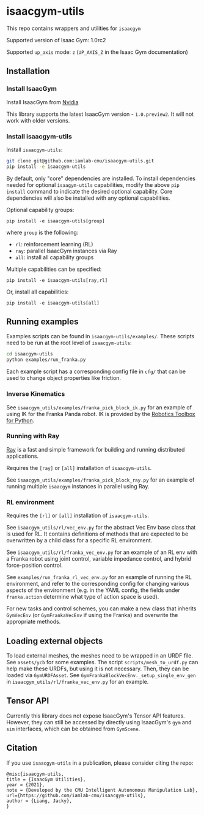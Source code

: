 # isaacgym-utils
This repo contains wrappers and utilities for `isaacgym`

Supported version of Isaac Gym: 1.0rc2

Supported `up_axis` mode: `z` (`UP_AXIS_Z` in the Isaac Gym documentation)

## Installation

### Install IsaacGym

Install IsaacGym from [Nvidia](https://developer.nvidia.com/isaac-gym)

This library supports the latest IsaacGym version - `1.0.preview2`.
It will not work with older versions.

### Install isaacgym-utils

Install `isaacgym-utils`:

```bash
git clone git@github.com:iamlab-cmu/isaacgym-utils.git
pip install -e isaacgym-utils
```

By default, only "core" dependencies are installed. To install dependencies needed for optional `isaagym-utils` capabilities, modify the above `pip install` command to indicate the desired optional capability. Core dependencies will also be installed with any optional capabilities.

Optional capability groups:
```
pip install -e isaacgym-utils[group]
```

where `group` is the following:
- `rl`: reinforcement learning (RL)
- `ray`: parallel IsaacGym instances via Ray
- `all`: install all capability groups

Multiple capabilities can be specified:
```
pip install -e isaacgym-utils[ray,rl]
```

Or, install all capabilities:
```
pip install -e isaacgym-utils[all]
```

## Running examples

Examples scripts can be found in `isaacgym-utils/examples/`.
These scripts need to be run at the root level of `isaacgym-utils`:

```bash
cd isaacgym-utils
python examples/run_franka.py
```

Each example script has a corresponding config file in `cfg/` that can be used to change object properties like friction.

### Inverse Kinematics

See `isaacgym_utils/examples/franka_pick_block_ik.py` for an example of using IK for the Franka Panda robot. IK is provided by the [Robotics Toolbox for Python](https://github.com/petercorke/robotics-toolbox-python).

### Running with Ray

[Ray](https://github.com/ray-project/ray) is a fast and simple framework for building and running distributed applications.

Requires the `[ray]` or `[all]` installation of `isaacgym-utils`.

See `isaacgym_utils/examples/franka_pick_block_ray.py` for an example of running multiple `isaacgym` instances in parallel using Ray.

### RL environment

Requires the `[rl]` or `[all]` installation of `isaacgym-utils`.

See `isaacgym_utils/rl/vec_env.py` for the abstract Vec Env base class that is used for RL.
It contains definitions of methods that are expected to be overwritten by a child class for a specific RL environment.

See `isaacgym_utils/rl/franka_vec_env.py` for an example of an RL env with a Franka robot using joint control, variable impedance control, and hybrid force-position control.

See `examples/run_franka_rl_vec_env.py` for an example of running the RL environment, and refer to the corresponding config for changing various aspects of the environment (e.g. in the YAML config, the fields under `franka.action` determine what type of action space is used).

For new tasks and control schemes, you can make a new class that inherits `GymVecEnv` (or `GymFrankaVecEnv` if using the Franka) and overwrite the appropriate methods.

## Loading external objects
To load external meshes, the meshes need to be wrapped in an URDF file.
See `assets/ycb` for some examples.
The script `scripts/mesh_to_urdf.py` can help make these URDFs, but using it is not necessary.
Then, they can be loaded via `GymURDFAsset`.
See `GymFrankaBlockVecEnv._setup_single_env_gen` in `isaacgym_utils/rl/franka_vec_env.py` for an example.

## Tensor API

Currently this library does not expose IsaacGym's Tensor API features.
However, they can still be accessed by directly using IsaacGym's `gym` and `sim` interfaces, which can be obtained from `GymScene`.

## Citation

If you use `isaacgym-utils` in a publication, please consider citing the repo:

```
@misc{isaacgym-utils,
title = {IsaacGym Utilities},
year = {2021},
note = {Developed by the CMU Intelligent Autonomous Manipulation Lab},
url={https://github.com/iamlab-cmu/isaacgym-utils},
author = {Liang, Jacky},
}
```
